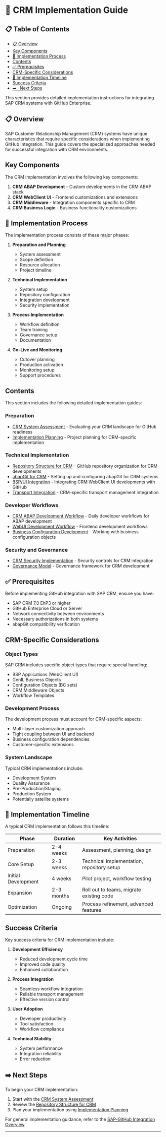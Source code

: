 # 📄 CRM Implementation Guide

## 📋 Table of Contents

- [📋 Overview](#overview)
- [Key Components](#key-components)
- [🔧 Implementation Process](#implementation-process)
- [Contents](#contents)
- [✅ Prerequisites](#prerequisites)
- [CRM-Specific Considerations](#crm-specific-considerations)
- [🔧 Implementation Timeline](#implementation-timeline)
- [Success Criteria](#success-criteria)
- [➡
️ ️ Next Steps](#next-steps)


This section provides detailed implementation instructions for integrating SAP CRM systems with GitHub Enterprise.

## 📋 Overview

SAP Customer Relationship Management (CRM) systems have unique characteristics that require specific considerations when implementing GitHub integration. This guide covers the specialized approaches needed for successful integration with CRM environments.

## Key Components

The CRM implementation involves the following key components:

1. **CRM ABAP Development** - Custom developments in the CRM ABAP stack
2. **CRM WebClient UI** - Frontend customizations and extensions
3. **CRM Middleware** - Integration components specific to CRM
4. **CRM Business Logic** - Business functionality customizations

## 🔧 Implementation Process

The implementation process consists of these major phases:

1. **Preparation and Planning**
   - System assessment
   - Scope definition
   - Resource allocation
   - Project timeline

2. **Technical Implementation**
   - System setup
   - Repository configuration
   - Integration development
   - Security implementation

3. **Process Implementation**
   - Workflow definition
   - Team training
   - Governance setup
   - Documentation

4. **Go-Live and Monitoring**
   - Cutover planning
   - Production activation
   - Monitoring setup
   - Support procedures

## Contents

This section includes the following detailed implementation guides:

### Preparation

- [CRM System Assessment](./system-assessment.md) - Evaluating your CRM landscape for GitHub readiness
- [Implementation Planning](./implementation-planning.md) - Project planning for CRM-specific implementation

### Technical Implementation

- [Repository Structure for CRM](./repository-structure.md) - GitHub repository organization for CRM developments
- [abapGit for CRM](./abapgit-for-crm.md) - Setting up and configuring abapGit for CRM systems
- [BSP/UI Integration](./webui-integration.md) - Integrating CRM WebClient UI developments with GitHub
- [Transport Integration](./transport-integration.md) - CRM-specific transport management integration

### Developer Workflows

- [CRM ABAP Development Workflow](./abap-development-workflow.md) - Daily developer workflows for ABAP development
- [WebUI Development Workflow](./webui-development-workflow.md) - Frontend development workflows
- [Business Configuration Development](./business-config-development.md) - Working with business configuration objects

### Security and Governance

- [CRM Security Implementation](./security-implementation.md) - Security controls for CRM integration
- [Governance Model](./governance-model.md) - Governance framework for CRM development

## ✅ Prerequisites

Before implementing GitHub integration with SAP CRM, ensure you have:

- SAP CRM 7.0 EhP3 or higher
- GitHub Enterprise Cloud or Server
- Network connectivity between environments
- Necessary authorizations in both systems
- abapGit compatibility verification

## CRM-Specific Considerations

### Object Types

SAP CRM includes specific object types that require special handling:

- BSP Applications (WebClient UI)
- GenIL Business Objects
- Configuration Objects (BC sets)
- CRM Middleware Objects
- Workflow Templates

### Development Process

The development process must account for CRM-specific aspects:

- Multi-layer customization approach
- Tight coupling between UI and backend
- Business configuration dependencies
- Customer-specific extensions

### System Landscape

Typical CRM implementations include:

- Development System
- Quality Assurance
- Pre-Production/Staging
- Production System
- Potentially satellite systems

## 🔧 Implementation Timeline

A typical CRM implementation follows this timeline:

| Phase | Duration | Key Activities |
|-------|----------|----------------|
| Preparation | 2-4 weeks | Assessment, planning, design |
| Core Setup | 2-3 weeks | Technical implementation, repository setup |
| Initial Development | 4 weeks | Pilot project, workflow testing |
| Expansion | 2-3 months | Roll out to teams, migrate existing code |
| Optimization | Ongoing | Process refinement, advanced features |

## Success Criteria

Key success criteria for CRM implementation include:

1. **Development Efficiency**
   - Reduced development cycle time
   - Improved code quality
   - Enhanced collaboration

2. **Process Integration**
   - Seamless workflow integration
   - Reliable transport management
   - Effective version control

3. **User Adoption**
   - Developer productivity
   - Tool satisfaction
   - Workflow compliance

4. **Technical Stability**
   - System performance
   - Integration reliability
   - Error reduction

## ➡️ Next Steps

To begin your CRM implementation:

1. Start with the [CRM System Assessment](./system-assessment.md)
2. Review the [Repository Structure for CRM](./repository-structure.md)
3. Plan your implementation using [Implementation Planning](./implementation-planning.md)

For general implementation guidance, refer to the [SAP-GitHub Integration Overview](../index.md).

---




